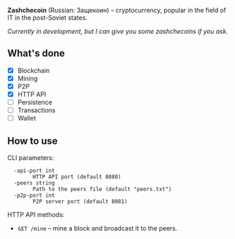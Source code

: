 **Zashchecoin** (Russian: Защекоин) – cryptocurrency, popular in the field of IT in the post-Soviet states.

*Currently in development, but I can give you some zashchecoins if you ask.*

## What's done

- [x] Blockchain
- [x] Mining
- [x] P2P
- [x] HTTP API
- [ ] Persistence
- [ ] Transactions
- [ ] Wallet

## How to use

CLI parameters:

```
  -api-port int
    	HTTP API port (default 8080)
  -peers string
    	Path to the peers file (default "peers.txt")
  -p2p-port int
    	P2P server port (default 8081)
```

HTTP API methods:

- `GET /mine` – mine a block and broadcast it to the peers.